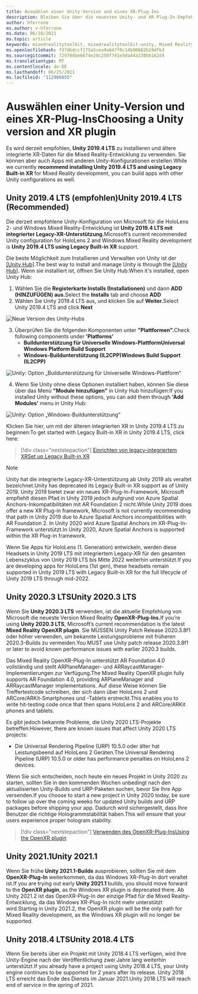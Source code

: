 ```yaml
---
title: Auswählen einer Unity-Version und eines XR-Plug-Ins
description: Bleiben Sie über die neuesten Unity- und XR-Plug-In-Empfehlungen für die Entwicklung von HoloLens-Anwendungen auf dem laufenden.
author: hferrone
ms.author: v-hferrone
ms.date: 06/18/2021
ms.topic: article
keywords: mixedrealitytoolkit, mixedrealitytoolkit-unity, Mixed Reality-Headset, Windows Mixed Reality-Headset, Virtual Reality-Headset, Unity
ms.openlocfilehash: f37dbdccf175a5cea9a647f0c14b90682b19dfb3
ms.sourcegitcommit: 72970dbe6674e28c250f741e50a44a238bb162d4
ms.translationtype: MT
ms.contentlocale: de-DE
ms.lasthandoff: 06/25/2021
ms.locfileid: "112906855"
---
```

# <a name="choosing-a-unity-version-and-xr-plugin"></a><span data-ttu-id="b98f0-104">Auswählen einer Unity-Version und eines XR-Plug-Ins</span><span class="sxs-lookup"><span data-stu-id="b98f0-104">Choosing a Unity version and XR plugin</span></span>

<span data-ttu-id="b98f0-105">Es wird derzeit empfohlen, **Unity 2019.4 LTS** zu installieren und ältere integrierte XR-Daten für die Mixed Reality-Entwicklung zu verwenden. Sie können aber auch Apps mit anderen Unity-Konfigurationen erstellen.</span><span class="sxs-lookup"><span data-stu-id="b98f0-105">While we currently **recommend installing Unity 2019.4 LTS and using Legacy Built-in XR** for Mixed Reality development, you can build apps with other Unity configurations as well.</span></span>

## <a name="unity-20194-lts-recommended"></a><span data-ttu-id="b98f0-106">Unity 2019.4 LTS (empfohlen)</span><span class="sxs-lookup"><span data-stu-id="b98f0-106">Unity 2019.4 LTS (Recommended)</span></span>

<span data-ttu-id="b98f0-107">Die derzeit empfohlene Unity-Konfiguration von Microsoft für die HoloLens 2- und Windows Mixed Reality-Entwicklung ist **Unity 2019.4 LTS mit integrierter Legacy-XR-Unterstützung.**</span><span class="sxs-lookup"><span data-stu-id="b98f0-107">Microsoft’s current recommended Unity configuration for HoloLens 2 and Windows Mixed Reality development is **Unity 2019.4 LTS using Legacy Built-in XR** support.</span></span>

<span data-ttu-id="b98f0-108">Die beste Möglichkeit zum Installieren und Verwalten von Unity ist der <a href="https://unity3d.com/get-unity/download" target="_blank">[Unity Hub]</a>.</span><span class="sxs-lookup"><span data-stu-id="b98f0-108">The best way to install and manage Unity is through the <a href="https://unity3d.com/get-unity/download" target="_blank">[Unity Hub]</a>.</span></span> <span data-ttu-id="b98f0-109">Wenn sie installiert ist, öffnen Sie Unity Hub:</span><span class="sxs-lookup"><span data-stu-id="b98f0-109">When it's installed, open Unity Hub:</span></span>

1. <span data-ttu-id="b98f0-110">Wählen Sie die **Registerkarte Installs (Installationen)** und dann **ADD (HINZUFÜGEN) aus.**</span><span class="sxs-lookup"><span data-stu-id="b98f0-110">Select the **Installs** tab and choose **ADD**</span></span>
2. <span data-ttu-id="b98f0-111">Wählen Sie Unity 2019.4 LTS aus, und klicken Sie auf **Weiter.**</span><span class="sxs-lookup"><span data-stu-id="b98f0-111">Select Unity 2019.4 LTS and click **Next**</span></span>

![Neue Version des Unity-Hubs](images/unity-hub-img-2019.png)

3. <span data-ttu-id="b98f0-113">Überprüfen Sie die folgenden Komponenten unter **"Plattformen".**</span><span class="sxs-lookup"><span data-stu-id="b98f0-113">Check following components under **'Platforms'**</span></span>
    * <span data-ttu-id="b98f0-114">**Buildunterstützung für Universelle Windows-Plattform**</span><span class="sxs-lookup"><span data-stu-id="b98f0-114">**Universal Windows Platform Build Support**</span></span> 
    * <span data-ttu-id="b98f0-115">**Windows-Buildunterstützung (IL2CPP)**</span><span class="sxs-lookup"><span data-stu-id="b98f0-115">**Windows Build Support (IL2CPP)**</span></span>

![Unity: Option „Buildunterstützung für Universelle Windows-Plattform“](images/Unity_Install_Option_UWP_2019.png)

4. <span data-ttu-id="b98f0-117">Wenn Sie Unity ohne diese Optionen installiert haben, können Sie diese über das Menü **"Module hinzufügen"** in Unity Hub hinzufügen:</span><span class="sxs-lookup"><span data-stu-id="b98f0-117">If you installed Unity without these options, you can add them through **'Add Modules'** menu in Unity Hub:</span></span>

![Unity: Option „Windows-Buildunterstützung“](images/Unity_Install_Option_UWP2_2019.png)

<span data-ttu-id="b98f0-119">Klicken Sie hier, um mit der älteren integrierten XR in Unity 2019.4 LTS zu beginnen:</span><span class="sxs-lookup"><span data-stu-id="b98f0-119">To get started with Legacy Built-in XR in Unity 2019.4 LTS, click here:</span></span>

> [!div class="nextstepaction"]
> [<span data-ttu-id="b98f0-120">Einrichten von legacy-integriertem XR</span><span class="sxs-lookup"><span data-stu-id="b98f0-120">Set up Legacy Built-in XR</span></span>](./xr-project-setup.md?tabs=legacy)

> [!NOTE]
> <span data-ttu-id="b98f0-121">Unity hat die integrierte Legacy-XR-Unterstützung ab Unity 2019 als veraltet bezeichnet.</span><span class="sxs-lookup"><span data-stu-id="b98f0-121">Unity has deprecated its Legacy Built-in XR support as of Unity 2019.</span></span>  <span data-ttu-id="b98f0-122">Unity 2019 bietet zwar ein neues XR-Plug-In-Framework, Microsoft empfiehlt diesen Pfad in Unity 2019 jedoch aufgrund von Azure Spatial Anchors-Inkompatibilitäten mit AR Foundation 2 nicht.</span><span class="sxs-lookup"><span data-stu-id="b98f0-122">While Unity 2019 does offer a new XR Plug-in framework, Microsoft is not currently recommending that path in Unity 2019 due to Azure Spatial Anchors incompatibilities with AR Foundation 2.</span></span>  <span data-ttu-id="b98f0-123">In Unity 2020 wird Azure Spatial Anchors im XR-Plug-In-Framework unterstützt.</span><span class="sxs-lookup"><span data-stu-id="b98f0-123">In Unity 2020, Azure Spatial Anchors is supported within the XR Plug-in framework.</span></span>

<span data-ttu-id="b98f0-124">Wenn Sie Apps für HoloLens (1. Generation) entwickeln, werden diese Headsets in Unity 2019 LTS mit integriertem Legacy-XR für den gesamten Lebenszyklus von Unity 2019 LTS bis Mitte 2022 weiterhin unterstützt.</span><span class="sxs-lookup"><span data-stu-id="b98f0-124">If you are developing apps for HoloLens (1st gen), these headsets remain supported in Unity 2019 LTS with Legacy Built-in XR for the full lifecycle of Unity 2019 LTS through mid-2022.</span></span>

## <a name="unity-20203-lts"></a><span data-ttu-id="b98f0-125">Unity 2020.3 LTS</span><span class="sxs-lookup"><span data-stu-id="b98f0-125">Unity 2020.3 LTS</span></span> 

<span data-ttu-id="b98f0-126">Wenn Sie **Unity 2020.3 LTS** verwenden, ist die aktuelle Empfehlung von Microsoft die neueste Version Mixed Reality **OpenXR-Plug-Ins.**</span><span class="sxs-lookup"><span data-stu-id="b98f0-126">If you’re using **Unity 2020.3 LTS**, Microsoft’s current recommendation is the latest **Mixed Reality OpenXR plugin**.</span></span> <span data-ttu-id="b98f0-127">Sie MÜSSEN Unity Patch Release 2020.3.8f1 oder höher verwenden, um bekannte Leistungsprobleme mit früheren 2020.3-Builds zu vermeiden.</span><span class="sxs-lookup"><span data-stu-id="b98f0-127">You MUST use Unity patch release 2020.3.8f1 or later to avoid known performance issues with earlier 2020.3 builds.</span></span>

<span data-ttu-id="b98f0-128">Das Mixed Reality OpenXR-Plug-In unterstützt AR Foundation 4.0 vollständig und stellt ARPlaneManager- und ARRaycastManager-Implementierungen zur Verfügung.</span><span class="sxs-lookup"><span data-stu-id="b98f0-128">The Mixed Reality OpenXR plugin fully supports AR Foundation 4.0, providing ARPlaneManager and ARRaycastManager implementations.</span></span> <span data-ttu-id="b98f0-129">Auf diese Weise können Sie Treffertestcode schreiben, der sich dann über HoloLens 2 und ARCore/ARKit-Smartphones und -Tablets erstreckt.</span><span class="sxs-lookup"><span data-stu-id="b98f0-129">This enables you to write hit-testing code once that then spans HoloLens 2 and ARCore/ARKit phones and tablets.</span></span>

<span data-ttu-id="b98f0-130">Es gibt jedoch bekannte Probleme, die Unity 2020 LTS-Projekte betreffen:</span><span class="sxs-lookup"><span data-stu-id="b98f0-130">However, there are known issues that affect Unity 2020 LTS projects:</span></span>

* <span data-ttu-id="b98f0-131">Die Universal Rendering Pipeline (URP) 10.5.0 oder älter hat Leistungsbeend auf HoloLens 2 Geräten.</span><span class="sxs-lookup"><span data-stu-id="b98f0-131">The Universal Rendering Pipeline (URP) 10.5.0 or older has performance penalties on HoloLens 2 devices.</span></span>

<span data-ttu-id="b98f0-132">Wenn Sie sich entscheiden, noch heute ein neues Projekt in Unity 2020 zu starten, sollten Sie in den kommenden Wochen unbedingt nach den aktualisierten Unity-Builds und URP-Paketen suchen, bevor Sie Ihre App versenden.</span><span class="sxs-lookup"><span data-stu-id="b98f0-132">If you choose to start a new project in Unity 2020 today, be sure to follow up over the coming weeks for updated Unity builds and URP packages before shipping your app.</span></span>  <span data-ttu-id="b98f0-133">Dadurch wird sichergestellt, dass Ihre Benutzer die richtige Hologrammstabilität haben.</span><span class="sxs-lookup"><span data-stu-id="b98f0-133">This will ensure that your users experience proper hologram stability.</span></span>

> [!div class="nextstepaction"]
> [<span data-ttu-id="b98f0-134">Verwenden des OpenXR-Plug-Ins</span><span class="sxs-lookup"><span data-stu-id="b98f0-134">Using the OpenXR plugin</span></span>](./xr-project-setup.md?tabs=openxr)

## <a name="unity-20211"></a><span data-ttu-id="b98f0-135">Unity 2021.1</span><span class="sxs-lookup"><span data-stu-id="b98f0-135">Unity 2021.1</span></span>

<span data-ttu-id="b98f0-136">Wenn Sie frühe **Unity 2021.1-Builds** ausprobieren, sollten Sie mit dem **OpenXR-Plug-In** weiterkommen, da das Windows XR-Plug-In dort veraltet ist.</span><span class="sxs-lookup"><span data-stu-id="b98f0-136">If you are trying out early **Unity 2021.1** builds, you should move forward to the **OpenXR plugin**, as the Windows XR plugin is deprecated there.</span></span>  <span data-ttu-id="b98f0-137">Ab Unity 2021.2 ist das OpenXR-Plug-In der einzige Pfad für die Mixed Reality-Entwicklung, da das Windows XR-Plug-In nicht mehr unterstützt wird.</span><span class="sxs-lookup"><span data-stu-id="b98f0-137">Starting in Unity 2021.2, the OpenXR plugin will be the only path for Mixed Reality development, as the Windows XR plugin will no longer be supported.</span></span>

## <a name="unity-20184-lts"></a><span data-ttu-id="b98f0-138">Unity 2018.4 LTS</span><span class="sxs-lookup"><span data-stu-id="b98f0-138">Unity 2018.4 LTS</span></span>

<span data-ttu-id="b98f0-139">Wenn Sie bereits über ein Projekt mit Unity 2018.4 LTS verfügen, wird Ihre Unity-Engine nach der Veröffentlichung zwei Jahre lang weiterhin unterstützt.</span><span class="sxs-lookup"><span data-stu-id="b98f0-139">If you already have a project using Unity 2018.4 LTS, your Unity engine continues to be supported for 2 years after its release.</span></span>  <span data-ttu-id="b98f0-140">Unity 2018 LTS erreicht das Ende des Diensts im Januar 2021.</span><span class="sxs-lookup"><span data-stu-id="b98f0-140">Unity 2018 LTS will reach end of service in the spring of 2021.</span></span>